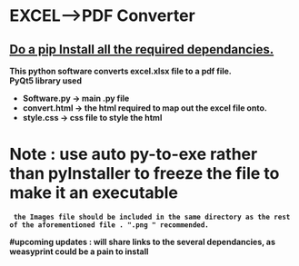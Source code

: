 # EXCEL-->PDF Converter

<u><h2> Do a pip Install all the required dependancies. </h2></u>

<b> This python software converts excel.xlsx file to a pdf file.</b><br>
<b> PyQt5 library used
<b><ul>
	<li>Software.py  -> main .py file </li>
	<li>convert.html -> the html required to map out the excel file onto.</li>
	<li>style.css    -> css file to style the html </li>
	</ul>
</b>

# Note : <b>use auto py-to-exe rather than pyInstaller to freeze the file to make it an executable </b>	
	 the Images file should be included in the same directory as the rest of the aforementioned file . ".png " recommended. 

#upcoming updates :
	<b> will share links to the several dependancies, as weasyprint could be a pain to install </b> 
	
				




